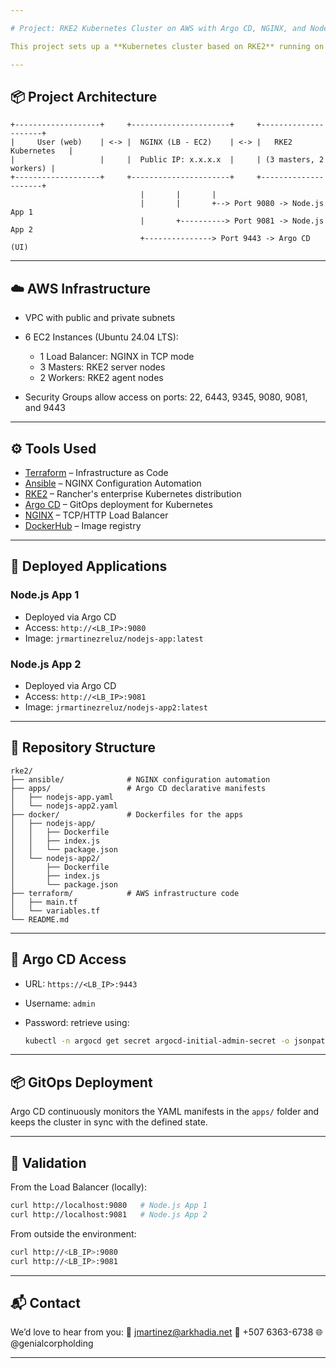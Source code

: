 ```yaml
---

# Project: RKE2 Kubernetes Cluster on AWS with Argo CD, NGINX, and Node.js Apps

This project sets up a **Kubernetes cluster based on RKE2** running on **AWS EC2 instances**, using **Terraform** for infrastructure provisioning, **Ansible** for NGINX load balancer configuration, and **Argo CD** for GitOps-based deployment of Node.js applications.

---
```


## 📦 Project Architecture

```
+-------------------+     +----------------------+     +---------------------+
|     User (web)    | <-> |  NGINX (LB - EC2)    | <-> |   RKE2 Kubernetes   |
|                   |     |  Public IP: x.x.x.x  |     | (3 masters, 2 workers) |
+-------------------+     +----------------------+     +---------------------+
                             |       |       |
                             |       |       +--> Port 9080 -> Node.js App 1  
                             |       +----------> Port 9081 -> Node.js App 2  
                             +---------------> Port 9443 -> Argo CD (UI)
```

---

## ☁️ AWS Infrastructure

* VPC with public and private subnets
* 6 EC2 Instances (Ubuntu 24.04 LTS):

  * 1 Load Balancer: NGINX in TCP mode
  * 3 Masters: RKE2 server nodes
  * 2 Workers: RKE2 agent nodes
* Security Groups allow access on ports: 22, 6443, 9345, 9080, 9081, and 9443

---

## ⚙️ Tools Used

* [Terraform](https://www.terraform.io/) – Infrastructure as Code
* [Ansible](https://www.ansible.com/) – NGINX Configuration Automation
* [RKE2](https://docs.rke2.io/) – Rancher's enterprise Kubernetes distribution
* [Argo CD](https://argo-cd.readthedocs.io/) – GitOps deployment for Kubernetes
* [NGINX](https://nginx.org/) – TCP/HTTP Load Balancer
* [DockerHub](https://hub.docker.com/) – Image registry

---

## 🚀 Deployed Applications

### Node.js App 1

* Deployed via Argo CD
* Access: `http://<LB_IP>:9080`
* Image: `jrmartinezreluz/nodejs-app:latest`

### Node.js App 2

* Deployed via Argo CD
* Access: `http://<LB_IP>:9081`
* Image: `jrmartinezreluz/nodejs-app2:latest`

---

## 🧩 Repository Structure

```
rke2/
├── ansible/              # NGINX configuration automation
├── apps/                 # Argo CD declarative manifests
│   ├── nodejs-app.yaml
│   └── nodejs-app2.yaml
├── docker/               # Dockerfiles for the apps
│   ├── nodejs-app/
│   │   ├── Dockerfile
│   │   ├── index.js
│   │   └── package.json
│   └── nodejs-app2/
│       ├── Dockerfile
│       ├── index.js
│       └── package.json
├── terraform/            # AWS infrastructure code
│   ├── main.tf
│   └── variables.tf
└── README.md
```

---

## 🔐 Argo CD Access

* URL: `https://<LB_IP>:9443`
* Username: `admin`
* Password: retrieve using:

  ```bash
  kubectl -n argocd get secret argocd-initial-admin-secret -o jsonpath="{.data.password}" | base64 -d
  ```

---

## 📦 GitOps Deployment

Argo CD continuously monitors the YAML manifests in the `apps/` folder and keeps the cluster in sync with the defined state.

---

## 🧪 Validation

From the Load Balancer (locally):

```bash
curl http://localhost:9080   # Node.js App 1  
curl http://localhost:9081   # Node.js App 2
```

From outside the environment:

```bash
curl http://<LB_IP>:9080  
curl http://<LB_IP>:9081
```

---

## 📬 Contact

We’d love to hear from you:
📧 [jmartinez@arkhadia.net](mailto:jmartinez@arkhadia.net)
📱 +507 6363-6738
🌐 @genialcorpholding

---
